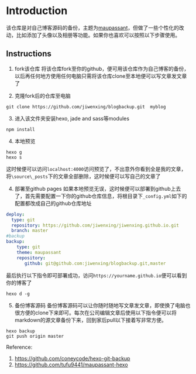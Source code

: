 # Introduction
该仓库是对自己博客源码的备份，主题为[maupassant](https://github.com/tufu9441/maupassant-hexo)，但做了一些个性化的改动，比如添加了头像以及相册等功能。如果你也喜欢可以按照以下步骤使用。

## Instructions
1. fork该仓库 
将该仓库fork至你的github，便可用该仓库作为自己博客的备份，以后再任何地方使用任何电脑只需将该仓库clone至本地便可以写文章发文章了
   
2. 克隆fork后的仓库至电脑    
```git
git clone https://github.com/jiwenxing/blogbackup.git  myblog   
```

3. 进入该文件夹安装hexo, jade and sass等modules    
```git
npm install
```

4. 本地预览
```git
hexo g
hexo s
```
这时候便可以访问`localhost:4000`访问预览了，不出意外你看到全是我的文章，将`\source\_posts`下的文章全部删除，这时候便可以写自己的文章了

4. 部署至github pages
如果本地预览无误，这时候便可以部署到github上去了，首先需要配置一下你的github仓库信息，将根目录下`_config.yml`如下的配置都改成自己的github仓库地址
```yml
deploy:
  type: git
  repository: https://github.com/jiwenxing/jiwenxing.github.io.git
  branch: master
#backup
backup:
    type: git
    theme: maupassant
    repository:
       github: git@github.com:jiwenxing/blogbackup.git,master
```
最后执行以下指令即可部署成功，访问`https://yourname.github.io`便可以看到你的博客了
```
hexo d -g
```

5. 备份博客源码
备份博客源码可以让你随时随地写文章发文章，即使换了电脑也很方便的clone下来即可。每次在公司编辑文章后使用以下指令便可以将markdown的源文章备份下来，回到家后pull以下接着写非常方便。

```git
hexo backup     
git push origin master
```

Reference: 
1. https://github.com/coneycode/hexo-git-backup
2. https://github.com/tufu9441/maupassant-hexo
